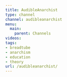 ```yaml
---
title: AudibleAnarchist
type: channel
channel: audibleanarchist
menu:
  main:
    parent: Channels
videos:
tags:
- breadtube
- anarchism
- education
- theory
url: /audibleanarchist/
---
```

